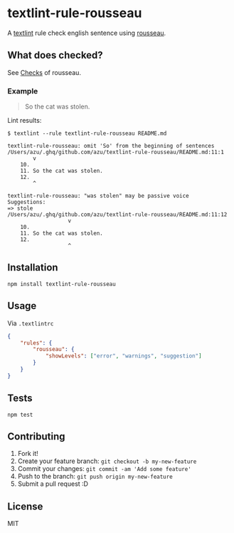 # textlint-rule-rousseau

A [textlint](https://github.com/textlint/textlint "textlint") rule check english sentence using [rousseau](https://github.com/GitbookIO/rousseau "rousseau").

## What does checked?

See [Checks](https://github.com/GitbookIO/rousseau#checks "Checks") of rousseau.

### Example

> So the cat was stolen.

Lint results:

```
$ textlint --rule textlint-rule-rousseau README.md

textlint-rule-rousseau: omit 'So' from the beginning of sentences
/Users/azu/.ghq/github.com/azu/textlint-rule-rousseau/README.md:11:1
        v
    10.
    11. So the cat was stolen.
    12.
        ^

textlint-rule-rousseau: "was stolen" may be passive voice
Suggestions:
=> stole
/Users/azu/.ghq/github.com/azu/textlint-rule-rousseau/README.md:11:12
                   v
    10.
    11. So the cat was stolen.
    12.
                   ^
```


## Installation

    npm install textlint-rule-rousseau

## Usage

Via `.textlintrc`


```json
{
    "rules": {
        "rousseau": {
            "showLevels": ["error", "warnings", "suggestion"]
        }
    }
}
```



## Tests

    npm test

## Contributing

1. Fork it!
2. Create your feature branch: `git checkout -b my-new-feature`
3. Commit your changes: `git commit -am 'Add some feature'`
4. Push to the branch: `git push origin my-new-feature`
5. Submit a pull request :D

## License

MIT